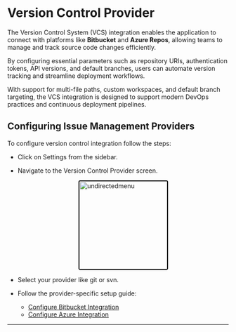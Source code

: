 # Version Control Provider
 
 The Version Control System (VCS) integration enables the application to connect with platforms like **Bitbucket** and **Azure Repos**, allowing teams to manage and track source code changes efficiently. 
 
 By configuring essential parameters such as repository URIs, authentication tokens, API versions, and default branches, users can automate version tracking and streamline deployment workflows.
 
With support for multi-file paths, custom workspaces, and default branch targeting, the VCS integration is designed to support modern DevOps practices and continuous deployment pipelines.

## Configuring Issue Management Providers
To configure version control integration follow the steps:
 
- Click on Settings from the sidebar.
- Navigate to the Version Control Provider screen.

    <div style="text-align: left;">
      <img src="./assets/92.png"
       alt="undirectedmenu"
       style="height: 200px; margin: auto; display: block; cursor: zoom-in;
              border: 2px solid #000000; border-radius: 4px;"
       onclick="this.style.height='400px'; this.style.cursor='zoom-out';"
       ondblclick="this.style.height='200px'; this.style.cursor='zoom-in';">
      </div>

- Select your provider like git or svn.

- Follow the provider-specific setup guide:
  - [Configure Bitbucket Integration](/rolloutapplication/config/version/bitbucket.md)
  - [Configure Azure Integration](/rolloutapplication/config/version/azureversion.md)



---
<br>